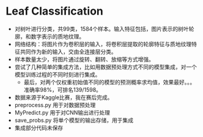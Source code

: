 # Leaf Classification
* 对树叶进行分类，共99类，1584个样本。输入特征包括，图片表示的树叶轮廓，和数字表示的质地纹理。
* 网络结构：将图片作为卷积层的输入，将卷积层提取的轮廓特征与质地纹理特征共同作为新的输入，交由全连接层分类。
* 样本数量太少，将图片通过旋转、翻转、放缩等方式增强。
* 尝试了几种简单的集成方法，比如用数据预处理方式不同的模型集成，对一个模型训练过程的不同时刻进行集成。
    * 最后，对两个仅权重初始值不同的模型的预测概率求均值，效果最好。。。准确率98%，可排名139/1598。
* 数据来源于Kaggle比赛，我在赛后完成。
* preprocess.py 用于对数据预处理
* MyPredict.py 用于对CNN输出进行处理
* save_probs.py 将单个模型的输出存储，用于集成
* 集成部分代码未保存

